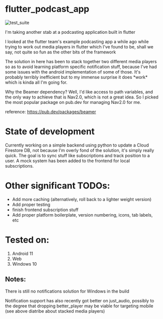 # flutter_podcast_app

![test_suite](https://github.com/GregSym/wavy_podcast_app/actions/workflows/main.yml/badge.svg)


I'm taking another stab at a podcasting application built in flutter

<p>
I looked at the flutter team's example podcasting app a while ago while
trying to work out media players in flutter which I've found to be, 
shall we say, not quite so fun as the other bits of the framework
</p>

<p> The solution in here has been to stack together two different media players
so as to avoid learning platform specific notification stuff, because I've had
some issues with the android implementation of some of those. It's probably 
terribly inefficient but to my immense surprise it does *work* which is kinda all
I'm going for. </p>

<p>
Why the Beamer dependency? Well, I'd like access to path variables, and the only way to achieve
that is Nav2.0, which is not a great idea. So I picked the most popular package on pub.dev
for managing Nav2.0 for me.

reference: https://pub.dev/packages/beamer
</p>

# State of development

Currently working on a simple backend using python to update a Cloud Firestore DB, not because I'm overly fond of the solution, it's simply really quick. The goal is to sync stuff like subscriptions and track position to a user. A mock system has been added to the frontend for local subscriptions.

# Other significant TODOs:

* Add more caching (alternatively, roll back to a lighter weight version)
* Add proper testing
* finish frontend subscription stuff
* Add proper platform boilerplate, version numbering, icons, tab labels, etc

# Tested on:
<ol>
<li>    
    Android 11
</li>
<li>
    Web
</li>
<li>
    Windows 10
</li>
</ol>

## Notes:

There is still no notifications solution for Windows in the build

Notification support has also recently got better on just_audio, possibly to the degree that dropping better_player may be viable for targeting mobile (see above diatribe about stacked media players)